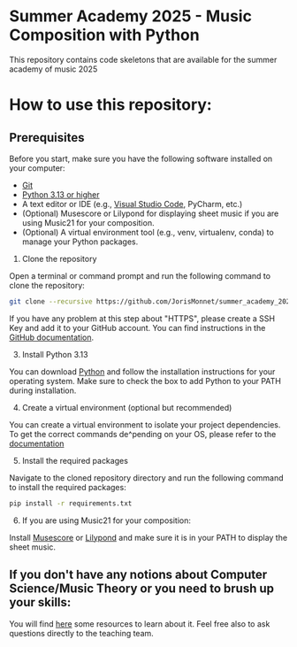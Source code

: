 # Summer Academy 2025 - Music Composition with Python

This repository contains code skeletons that are available for the summer academy of music 2025

# How to use this repository:

## Prerequisites
Before you start, make sure you have the following software installed on your computer:
- [Git](https://git-scm.com/downloads)
- [Python 3.13 or higher](https://www.python.org/downloads/)
- A text editor or IDE (e.g., [Visual Studio Code](https://code.visualstudio.com/download), PyCharm, etc.)
- (Optional) Musescore or Lilypond for displaying sheet music if you are using Music21 for your composition.
- (Optional) A virtual environment tool (e.g., venv, virtualenv, conda) to manage your Python packages.

1. Clone the repository

Open a terminal or command prompt and run the following command to clone the repository:

```bash
git clone --recursive https://github.com/JorisMonnet/summer_academy_2025.git
```

If you have any problem at this step about "HTTPS", please create a SSH Key and add it to your GitHub account. 
You can find instructions in the [GitHub documentation](https://docs.github.com/en/authentication/connecting-to-github-with-ssh).

3. Install Python 3.13

You can download [Python](https://www.python.org/downloads/) and follow the installation instructions for your
operating system. Make sure to check the box to add Python to your PATH during installation.

4. Create a virtual environment (optional but recommended)

You can create a virtual environment to isolate your project dependencies. To get the correct commands de^pending on
your OS, please refer to the [documentation](https://docs.python.org/3/library/venv.html)

5. Install the required packages

Navigate to the cloned repository directory and run the following command to install the required packages:

```bash
pip install -r requirements.txt
```

6. If you are using Music21 for your composition:

Install [Musescore](https://musescore.org/en/download) or [Lilypond](https://lilypond.org/download.html) and 
make sure it is in your PATH to display the sheet music.

## If you don't have any notions about Computer Science/Music Theory or you need to brush up your skills:

You will find [here](Tutorials.md) some resources to learn about it. Feel free also to ask questions directly to the teaching team.